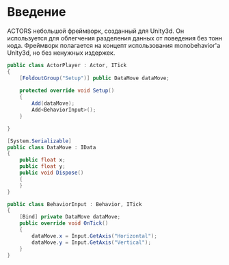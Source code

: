 # Введение

ACTORS небольшой фреймворк, созданный для Unity3d. Он используется для облегчения разделения данных от поведения без тонн кода. Фреймворк полагается на концепт использования monobehavior'а Unity3d, но без ненужных издержек.

```csharp
public class ActorPlayer : Actor, ITick
{
	[FoldoutGroup("Setup")] public DataMove dataMove;
 
	protected override void Setup()
	{
		Add(dataMove);
		Add<BehaviorInput>();
	}

}
```
```csharp
[System.Serializable]
public class DataMove : IData
{
	public float x;
	public float y;
	public void Dispose()
	{
	}
}
```	
```csharp
public class BehaviorInput : Behavior, ITick
{
	[Bind] private DataMove dataMove;
	public override void OnTick()
	{
		dataMove.x = Input.GetAxis("Horizontal");
		dataMove.y = Input.GetAxis("Vertical");
	}
}	
```
